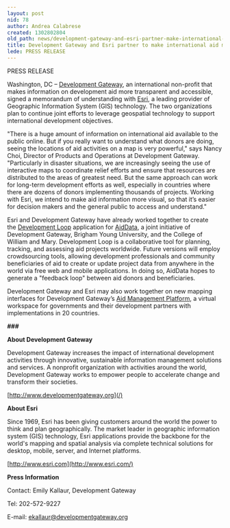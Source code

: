 ```yaml
---
layout: post
nid: 78
author: Andrea Calabrese
created: 1302802804
old_path: news/development-gateway-and-esri-partner-make-international-aid-more-transparent
title: Development Gateway and Esri partner to make international aid more transparent
lede: PRESS RELEASE
---
```


PRESS RELEASE

Washington, DC – [Development Gateway](http://www.developmentgateway.org), an international non-profit that makes information on development aid more transparent and accessible, signed a memorandum of understanding with [Esri](http://www.esri.com), a leading provider of Geographic Information System (GIS) technology. The two organizations plan to continue joint efforts to leverage geospatial technology to support international development objectives.

"There is a huge amount of information on international aid available to the public online. But if you really want to understand what donors are doing, seeing the locations of aid activities on a map is very powerful," says Nancy Choi, Director of Products and Operations at Development Gateway. "Particularly in disaster situations, we are increasingly seeing the use of interactive maps to coordinate relief efforts and ensure that resources are distributed to the areas of greatest need. But the same approach can work for long-term development efforts as well, especially in countries where there are dozens of donors implementing thousands of projects. Working with Esri, we intend to make aid information more visual, so that it’s easier for decision makers and the general public to access and understand."

Esri and Development Gateway have already worked together to create the [Development Loop](http://appsfordevelopment.challengepost.com/challenges/78/submissions/1412-development-loop) application for [AidData](http://www.aiddata.org), a joint initiative of Development Gateway, Brigham Young University, and the College of William and Mary. Development Loop is a collaborative tool for planning, tracking, and assessing aid projects worldwide. Future versions will employ crowdsourcing tools, allowing development professionals and community beneficiaries of aid to create or update project data from anywhere in the world via free web and mobile applications. In doing so, AidData hopes to generate a "feedback loop" between aid donors and beneficiaries.

Development Gateway and Esri may also work together on new mapping interfaces for Development Gateway’s [Aid Management Platform](/programs/aid-management-program.html), a virtual workspace for governments and their development partners with implementations in 20 countries.

**\###**

**About Development Gateway**

Development Gateway increases the impact of international development activities through innovative, sustainable information management solutions and services. A nonprofit organization with activities around the world, Development Gateway works to empower people to accelerate change and transform their societies.

[http://www.developmentgateway.org](/)

**About Esri**

Since 1969, Esri has been giving customers around the world the power to think and plan geographically. The market leader in geographic information system (GIS) technology, Esri applications provide the backbone for the world's mapping and spatial analysis via complete technical solutions for desktop, mobile, server, and Internet platforms.

[http://www.esri.com](http://www.esri.com/)

**Press Information**

Contact: Emily Kallaur, Development Gateway

Tel: 202-572-9227

E-mail: [ekallaur@developmentgateway.org](mailto:ekallaur@developmentgateway.org)
